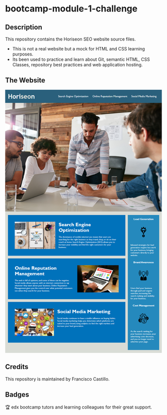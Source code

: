 # bootcamp-module-1-challenge

## Description

This repository contains the Horiseon SEO website source files. 

- This is not a real website but a mock for HTML and CSS learning purposes.
- Its been used to practice and learn about Git, semantic HTML, CSS Classes, repository best practices and web application hosting.

## The Website

![Horiseon SEO Website](assets/images/01-html-css-git-challenge-demo.png)


## Credits

This repository is maintained by Francisco Castillo.

## Badges

🏆 edx bootcamp tutors and learning colleagues for their great support.
